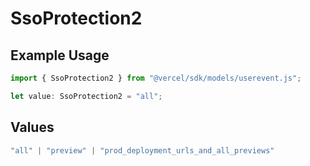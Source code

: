 # SsoProtection2

## Example Usage

```typescript
import { SsoProtection2 } from "@vercel/sdk/models/userevent.js";

let value: SsoProtection2 = "all";
```

## Values

```typescript
"all" | "preview" | "prod_deployment_urls_and_all_previews"
```